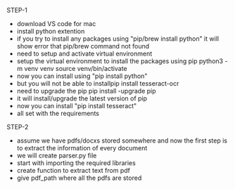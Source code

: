 STEP-1

- download VS code for mac
- install python extention 
- if you try to install any packages using "pip/brew install python" it will show error that pip/brew command not found
- need to setup and activate virtual environment
- setup the virtual environment to install the packages using pip
    python3 -m venv venv
    source venv/bin/activate
- now you can install using "pip install python"
- but you will not be able to installpip install tesseract-ocr
- need to upgrade the pip
    pip install -upgrade pip
- it will install/upgrade the latest version of pip
- now you can install "pip install tesseract"
- all set with the requirements

STEP-2

- assume we have pdfs/docxs stored somewhere and now the first step is to extract the information of every document
- we will create parser.py file
- start with importing the required libraries
- create function to extract text from pdf
- give pdf_path where all the pdfs are stored

